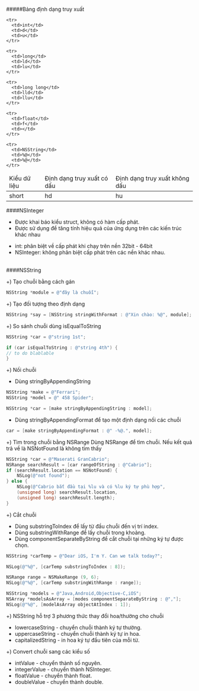#####Bảng định dạng truy xuất
<table>
  <thead>
    <tr>
    <td>Kiểu dữ liệu</td>
    <td>Định dạng truy xuất có dấu</td>
    <td>Định dạng truy xuất không dấu</td>
    </tr>
  </thead>
  <tbody>
    <tr>
      <td>short</td>
      <td>hd</td>
      <td>hu</td>
    </tr>

    <tr>
      <td>int</td>
      <td>d</td>
      <td>u</td>
    </tr>

    <tr>
      <td>long</td>
      <td>ld</td>
      <td>lu</td>
    </tr>

    <tr>
      <td>long long</td>
      <td>lld</td>
      <td>llu</td>
    </tr>

    <tr>
      <td>float</td>
      <td>f</td>
      <td></td>
    </tr>

    <tr>
      <td>NSString</td>
      <td>%@</td>
      <td>%@</td>
    </tr>

  </tbody>
</table>

####NSInteger

- Được khai báo kiểu struct, không có hàm cấp phát.
- Được sử dụng để tăng tính hiệu quả của ứng dụng trên các kiến trúc khác nhau
* int: phân biệt về cấp phát khi chạy trên nền 32bit - 64bit
* NSInteger: không phân biệt cấp phát trên các nền khác nhau.

<br/>
####NSString


+) Tạo chuỗi bằng cách gán
```Objective-C
NSString *module = @"đây là chuỗi";
```

+) Tạo đối tượng theo định dạng

```Objective-C
NSString *say = [NSString stringWithFormat : @"Xin chào: %@", module];
```

+) So sánh chuỗi dùng isEqualToString 
```Objective-C
NSString *car = @"string 1st";

if (car isEqualToString : @"string 4th") {
// to do blablable
}

```

+) Nối chuỗi
- Dùng stringByAppendingString 
```Objective-C
NSString *make = @"Ferrari";
NSString *model = @" 458 Spider";

NSString *car = [make stringByAppendingString : model];
```

- Dùng stringByAppendingFormat để tạo một định dạng nối các chuỗi
```Objective-C
car = [make stringByAppendingFormat : @" -%@.", model];
```

+) Tìm trong chuỗi bằng NSRange
Dùng NSRange để tìm chuỗi. Nếu kết quả trả về là NSNotFound là không tìm thấy
```Objective-C
NSString *car = @"Maserati GranCabrio";
NSRange searchResult = [car rangeOfString : @"Cabrio"];
if (searchResult.location == NSNotFound) {
    NSLog(@"not found");
} else {
    NSLog(@"Cabrio bắt đầu tại %lu và có %lu ký tự phù hợp",
    (unsigned long) searchResult.location,
    (unsigned long) searchResult.length);
}

```

+) Cắt chuỗi
- Dùng substringToIndex để lấy từ đầu chuỗi đến vị trí index.
- Dùng substringWithRange để lấy chuỗi trong khoảng.
- Dùng componentSeparateByString để cắt chuỗi tại những ký tự được chọn.
```Objective-C
NSString *carTemp = @"Dear iOS, I'm Y. Can we talk today?";

NSLog(@"%@", [carTemp substringToIndex : 8]);

NSRange range = NSMakeRange (9, 6);
NSLog(@"%@", [carTemp substringWithRange : range]);

NSString *models = @"Java,Android,Objective-C,iOS";
NSArray *modelsAsArray = [modes componentSeparateByString : @","];
NSLog(@"%@", [modelAsArray objectAtIndex : 1]);
```

+) NSString hỗ trợ 3 phương thức thay đổi hoa/thường cho chuỗi
- lowercaseString - chuyển chuỗi thành ký tự thường.
- uppercaseString - chuyển chuỗi thành ký tự in hoa.
- capitalizedString - in hoa ký tự đầu tiên của mỗi từ.

+) Convert chuỗi sang các kiểu số
- intValue - chuyển thành số nguyên.
- integerValue - chuyển thành NSInteger.
- floatValue - chuyển thành float.
- doubleValue - chuyển thành double.




